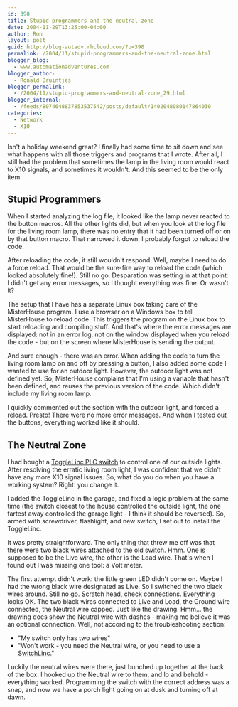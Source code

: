 ```yaml
---
id: 390
title: Stupid programmers and the neutral zone
date: 2004-11-29T13:25:00-04:00
author: Ron
layout: post
guid: http://blog-autadv.rhcloud.com/?p=390
permalink: /2004/11/stupid-programmers-and-the-neutral-zone.html
blogger_blog:
  - www.automationadventures.com
blogger_author:
  - Ronald Bruintjes
blogger_permalink:
  - /2004/11/stupid-programmers-and-neutral-zone_29.html
blogger_internal:
  - /feeds/8074648837853537542/posts/default/1402048080147864030
categories:
  - Network
  - X10
---
```

Isn't a holiday weekend great? I finally had some time to sit down and see what happens with all those triggers and programs that I wrote. After all, I still had the problem that sometimes the lamp in the living room would react to X10 signals, and sometimes it wouldn't. And this seemed to be the only item.

## Stupid Programmers

When I started analyzing the log file, it looked like the lamp never reacted to the button macros. All the other lights did, but when you look at the log file for the living room lamp, there was no entry that it had been turned off or on by that button macro. That narrowed it down: I probably forgot to reload the code.

After reloading the code, it still wouldn't respond. Well, maybe I need to do a force reload. That would be the sure-fire way to reload the code (which looked absolutely fine!). Still no go. Desparation was setting in at that point: I didn't get any error messages, so I thought everything was fine. Or wasn't it?

The setup that I have has a separate Linux box taking care of the MisterHouse program. I use a browser on a Windows box to tell MisterHouse to reload code. This triggers the program on the Linux box to start reloading and compiling stuff. And that's where the error messages are displayed: not in an error log, not on the window displayed when you reload the code - but on the screen where MisterHouse is sending the output.

And sure enough - there was an error. When adding the code to turn the living room lamp on and off by pressing a button, I also added some code I wanted to use for an outdoor light. However, the outdoor light was not defined yet. So, MisterHouse complains that I'm using a variable that hasn't been defined, and reuses the previous version of the code. Which didn't include my living room lamp.

I quickly commented out the section with the outdoor light, and forced a reload. Presto! There were no more error messages. And when I tested out the buttons, everything worked like it should.

## The Neutral Zone

I had bought a [ToggleLinc PLC switch](http://www.smarthome.com/23895.html) to control one of our outside lights. After resolving the erratic living room light, I was confident that we didn't have any more X10 signal issues. So, what do you do when you have a working system? Right: you change it.

I added the ToggleLinc in the garage, and fixed a logic problem at the same time (the switch closest to the house controlled the outside light, the one fartest away controlled the garage light - I think it should be reversed). So, armed with screwdriver, flashlight, and new switch, I set out to install the ToggleLinc.

It was pretty straightforward. The only thing that threw me off was that there were two black wires attached to the old switch. Hmm. One is supposed to be the Live wire, the other is the Load wire. That's when I found out I was missing one tool: a Volt meter.

The first attempt didn't work: the little green LED didn't come on. Maybe I had the wrong black wire designated as Live. So I switched the two black wires around. Still no go. Scratch head, check connections. Everything looks OK. The two black wires connected to Live and Load, the Ground wire connected, the Neutral wire capped. Just like the drawing. Hmm... the drawing does show the Neutral wire with dashes - making me believe it was an optional connection. Well, not according to the troubleshooting section:

  * "My switch only has two wires"
  * "Won't work - you need the Neutral wire, or you need to use a [SwitchLinc](http://www.smarthome.com/23885w.html)."

Luckily the neutral wires were there, just bunched up together at the back of the box. I hooked up the Neutral wire to them, and lo and behold - everything worked. Programming the switch with the correct address was a snap, and now we have a porch light going on at dusk and turning off at dawn.